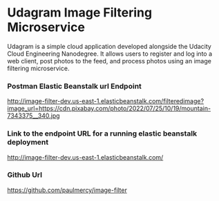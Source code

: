 # Udagram Image Filtering Microservice

Udagram is a simple cloud application developed alongside the Udacity Cloud Engineering Nanodegree. It allows users to register and log into a web client, post photos to the feed, and process photos using an image filtering microservice.


### Postman Elastic Beanstalk url Endpoint
http://image-filter-dev.us-east-1.elasticbeanstalk.com/filteredimage?image_url=https://cdn.pixabay.com/photo/2022/07/25/10/19/mountain-7343375__340.jpg

### Link to the endpoint URL for a running elastic beanstalk deployment
http://image-filter-dev.us-east-1.elasticbeanstalk.com/

### Github Url
https://github.com/paulmercy/image-filter

